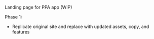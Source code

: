 Landing page for PPA app (WIP)

Phase 1:
* Replicate original site and replace with updated assets, copy, and features
